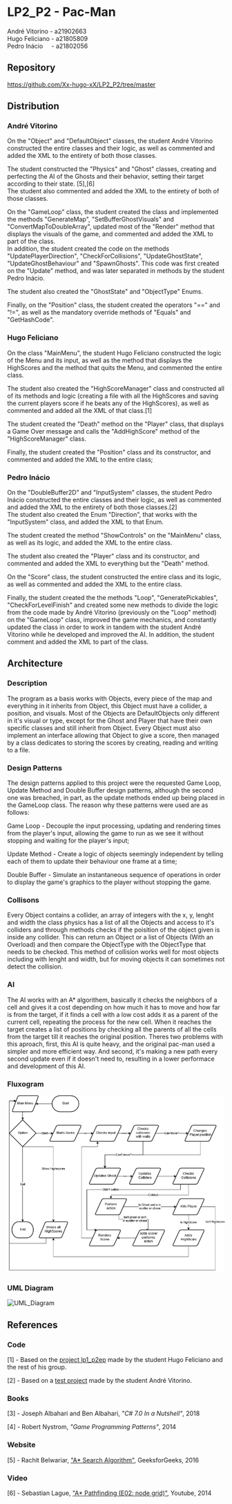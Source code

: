 # LP2_P2 - Pac-Man

André Vitorino - a21902663  
Hugo Feliciano - a21805809  
Pedro Inácio &nbsp; &nbsp; - a21802056

## Repository

<https://github.com/Xx-hugo-xX/LP2_P2/tree/master>

## Distribution

### André Vitorino

On the "Object" and "DefaultObject" classes, the student André Vitorino
constructed the entire classes and their logic, as well as commented and added
the XML to the entirety of both those classes.

The student constructed the "Physics" and "Ghost" classes, creating and
perfecting the AI of the Ghosts and their behavior, setting their target
according to their state. [5],[6]  
The student also commented and added the XML to the entirety of both of those
classes.

On the "GameLoop" class, the student created the class and implemented the
methods "GenerateMap", "SetBufferGhostVisuals" and "ConvertMapToDoubleArray",
updated most of the "Render" method that displays the visuals of the game,
and commented and added the XML to part of the class.  
In addition, the student created the code on the methods
"UpdatePlayerDirection", "CheckForCollisions", "UpdateGhostState",
"UpdateGhostBehaviour" and "SpawnGhosts". This code was first created on the
"Update" method, and was later separated in methods by the student
Pedro Inácio.

The student also created the "GhostState" and "ObjectType" Enums.

Finally, on the "Position" class, the student created the operators "==" and
"!=", as well as the mandatory override methods of "Equals" and "GetHashCode".

### Hugo Feliciano

On the class "MainMenu", the student Hugo Feliciano constructed the logic of
the Menu and its input, as well as the method that displays the HighScores and
the method that quits the Menu, and commented the entire class.

The student also created the "HighScoreManager" class and constructed all of
its methods and logic (creating a file with all the HighScores and saving the
current players score if he beats any of the HighScores), as well as commented
and added all the XML of that class.[1]

The student created the "Death" method on the "Player" class, that displays a
Game Over message and calls the "AddHighScore" method of the "HighScoreManager"
class.

Finally, the student created the "Position" class and its constructor, and
commented and added the XML to the entire class;

### Pedro Inácio

On the "DoubleBuffer2D" and "InputSystem" classes, the student Pedro Inácio
constructed the entire classes and their logic, as well as commented and added
the XML to the entirety of both those classes.[2]  
The student also created the Enum "Direction", that works with the
"InputSystem" class, and added the XML to that Enum.

The student created the method "ShowControls" on the "MainMenu" class,
as well as its logic, and added the XML to the entire class.

The student also created the "Player" class and its constructor,
and commented and added the XML to everything but the "Death" method.

On the "Score" class, the student constructed the entire class and its logic,
as well as commented and added the XML to the entire class.

Finally, the student created the the methods "Loop", "GeneratePickables",
"CheckForLevelFinish" and created some new methods to divide the logic from the
code made by André Vitorino (previously on the "Loop" method) on the
"GameLoop" class, improved the game mechanics, and constantly updated the class
in order to work in tandem with the student André Vitorino while he developed
and improved the AI. In addition, the student comment and added the XML to part
of the class.

## Architecture

### Description

The program as a basis works with Objects, every piece of the map and everything
in it inherits from Object, this Object must have a collider, a position, and
visuals. Most of the Objects are DefaultObjects only different in it's visual or
type, except for the Ghost and Player that have their own specific classes and
still inherit from Object. Every Object must also implement an interface
allowing that Object to give a score, then managed by a class dedicates to
storing the scores by creating, reading and writing to a file.

### Design Patterns

The design patterns applied to this project were the requested Game Loop, 
Update Method and Double Buffer design patterns, although the second one was
breached, in part, as the update methods ended up being placed in the GameLoop
class. The reason why these patterns were used are as follows:

Game Loop - Decouple the input processing, updating and rendering times from
the player's input, allowing the game to run as we see it without stopping
and waiting for the player's input;

Update Method - Create a logic of objects seemingly independent by telling
each of them to update their behaviour one frame at a time;

Double Buffer - Simulate an instantaneous sequence of operations in order to
display the game's graphics to the player without stopping the game.

### Collisons

Every Object contains a collider, an array of integers with the x, y, lenght and
width the class physics has a list of all the Objects and access to it's 
colliders and through methods checks if the poisition of the object given is 
inside any collider. This can return an Object or a list of Objects 
(With an Overload) and then compare the ObjectType with the ObjectType that 
needs to be checked. This method of collision works well for most objects
including with lenght and width, but for moving objects it can sometimes not
detect the collision.

### AI

The AI works with an A* algorithem, basically it checks the neighbors of a cell 
and gives it a cost depending on how much it has to move and how far is from the
target, if it finds a cell with a low cost adds it as a parent of the current
cell, repeating the process for the new cell. When it reaches the target creates
a list of positions by checking all the parents of all the cells from the target
till it reaches the original position. Theres two problems with this aproach, 
first, this AI is quite heavy, and the original pac-man used a simpler and more
efficient way. And second, it's making a new path every second update even if it
doesn't need to, resulting in a lower performace and development of this AI.

### Fluxogram

![Fluxogram](Fluxogram.png)

### UML Diagram

![UML_Diagram](UML_Diagram.png)

## References

### Code

[1] - Based on the
[project lp1_p2ep](https://github.com/Xx-hugo-xX/lp1_p2ep/tree/master)
made by the student Hugo Feliciano and the rest of his group.

[2] - Based on a
[test project](https://github.com/Freeze88/Aula11)
made by the student André Vitorino.

### Books

[3] - Joseph Albahari and Ben Albahari, *"C# 7.0 In a Nutshell"*, 2018

[4] - Robert Nystrom, *"Game Programming Patterns"*, 2014

### Website

[5] - Rachit Belwariar,
["A* Search Algorithm"](https://www.geeksforgeeks.org/a-search-algorithm/),
GeeksforGeeks, 2016

### Video

[6] - Sebastian Lague,
["A* Pathfinding (E02: node grid)"](https://www.youtube.com/watch?v=nhiFx28e7JY&start=536s), Youtube, 2014
